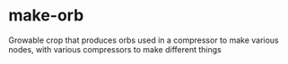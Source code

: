# make-orb
Growable crop that produces orbs used in a compressor to make various nodes, with various compressors to make different things
